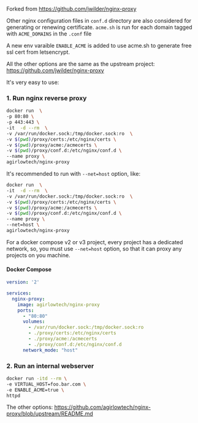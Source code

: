 Forked from https://github.com/jwilder/nginx-proxy

Other nginx configuration files in ```conf.d``` directory are also considered for generating or renewing certificate. ```acme.sh``` is run for each domain tagged with ```ACME_DOMAINS``` in the ```.conf``` file

A new env varaible `ENABLE_ACME` is added to use acme.sh to generate free ssl cert from letsencrypt.

All the other options are the same as the upstream project: https://github.com/jwilder/nginx-proxy

It's very easy to use:

### 1. Run nginx reverse proxy

```sh
docker run  \
-p 80:80 \
-p 443:443 \
-it  -d --rm  \
-v /var/run/docker.sock:/tmp/docker.sock:ro  \
-v $(pwd)/proxy/certs:/etc/nginx/certs \
-v $(pwd)/proxy/acme:/acmecerts \
-v $(pwd)/proxy/conf.d:/etc/nginx/conf.d \
--name proxy \
agirlowtech/nginx-proxy
```

It's recommended to run with `--net=host` option, like:

```sh
docker run  \
-it  -d --rm  \
-v /var/run/docker.sock:/tmp/docker.sock:ro  \
-v $(pwd)/proxy/certs:/etc/nginx/certs \
-v $(pwd)/proxy/acme:/acmecerts \
-v $(pwd)/proxy/conf.d:/etc/nginx/conf.d \
--name proxy \
--net=host \
agirlowtech/nginx-proxy
```

For a docker compose v2 or v3 project, every project has a dedicated network, so, you must use `--net=host` option,  so that it can proxy any projects on you machine.


#### Docker Compose
```yaml
version: '2'

services:
  nginx-proxy:
    image: agirlowtech/nginx-proxy
    ports:
      - "80:80"
      volumes:
        - /var/run/docker.sock:/tmp/docker.sock:ro
        - ./proxy/certs:/etc/nginx/certs
        - ./proxy/acme:/acmecerts
        - ./proxy/conf.d:/etc/nginx/conf.d
      network_mode: "host"
```


### 2. Run an internal webserver

```sh
docker run -itd --rm \
-e VIRTUAL_HOST=foo.bar.com \
-e ENABLE_ACME=true \
httpd

```


The other options: https://github.com/agirlowtech/nginx-proxy/blob/upstream/README.md
